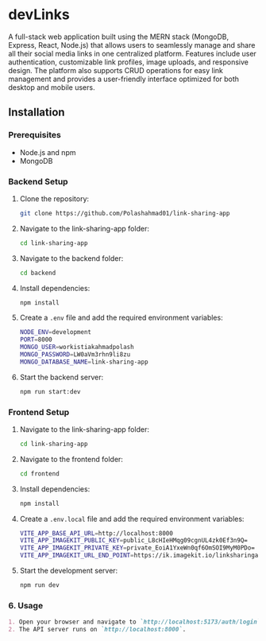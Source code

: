 # devLinks

A full-stack web application built using the MERN stack (MongoDB, Express, React, Node.js) that allows users to seamlessly manage and share all their social media links in one centralized platform. Features include user authentication, customizable link profiles, image uploads, and responsive design. The platform also supports CRUD operations for easy link management and provides a user-friendly interface optimized for both desktop and mobile users.

## Installation

### Prerequisites

- Node.js and npm
- MongoDB

### Backend Setup

1. Clone the repository:
   ```bash
   git clone https://github.com/Polashahmad01/link-sharing-app
   ```
2. Navigate to the link-sharing-app folder:
   ```bash
   cd link-sharing-app
   ```
3. Navigate to the backend folder:
   ```bash
   cd backend
   ```
4. Install dependencies:
   ```bash
   npm install
   ```
5. Create a `.env` file and add the required environment variables:

   ```bash
   NODE_ENV=development
   PORT=8000
   MONGO_USER=workistiakahmadpolash
   MONGO_PASSWORD=LW0aVm3rhn9li8zu
   MONGO_DATABASE_NAME=link-sharing-app
   ```

6. Start the backend server:
   ```bash
   npm run start:dev
   ```

### Frontend Setup

1. Navigate to the link-sharing-app folder:
   ```bash
   cd link-sharing-app
   ```
2. Navigate to the frontend folder:
   ```bash
   cd frontend
   ```
3. Install dependencies:
   ```bash
   npm install
   ```
4. Create a `.env.local` file and add the required environment variables:

   ```bash
   VITE_APP_BASE_API_URL=http://localhost:8000
   VITE_APP_IMAGEKIT_PUBLIC_KEY=public_L8cHIeHMqg09cgnUL4zk0Ef3n9Q=
   VITE_APP_IMAGEKIT_PRIVATE_KEY=private_EoiA1YxeWn0qf6OmSOI9MyM0PDo=
   VITE_APP_IMAGEKIT_URL_END_POINT=https://ik.imagekit.io/linksharingapp
   ```

5. Start the development server:
   ```bash
   npm run dev
   ```

### 6. **Usage**

```markdown
1. Open your browser and navigate to `http://localhost:5173/auth/login` for the frontend.
2. The API server runs on `http://localhost:8000`.
```

